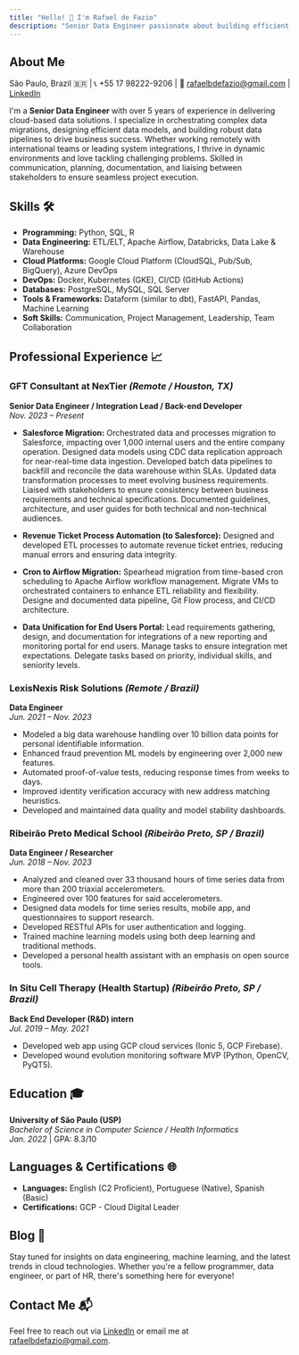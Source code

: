 ```yaml
---
title: "Hello! 👋 I'm Rafael de Fazio"
description: "Senior Data Engineer passionate about building efficient data solutions and driving business success."
---
```


## **About Me**

São Paulo, Brazil 🇧🇷 | 📞 +55 17 98222-9206 | 📧 [rafaelbdefazio@gmail.com](mailto:rafaelbdefazio@gmail.com) | [LinkedIn](https://linkedin.com/in/rafaelbdefazio)

I'm a **Senior Data Engineer** with over 5 years of experience in delivering cloud-based data solutions. I specialize in orchestrating complex data migrations, designing efficient data models, and building robust data pipelines to drive business success. Whether working remotely with international teams or leading system integrations, I thrive in dynamic environments and love tackling challenging problems. Skilled in communication, planning, documentation, and liaising between stakeholders to ensure seamless project execution.

## **Skills 🛠️**

- **Programming:** Python, SQL, R
- **Data Engineering:** ETL/ELT, Apache Airflow, Databricks, Data Lake & Warehouse
- **Cloud Platforms:** Google Cloud Platform (CloudSQL, Pub/Sub, BigQuery), Azure DevOps
- **DevOps:** Docker, Kubernetes (GKE), CI/CD (GitHub Actions)
- **Databases:** PostgreSQL, MySQL, SQL Server
- **Tools & Frameworks:** Dataform (similar to dbt), FastAPI, Pandas, Machine Learning
- **Soft Skills:** Communication, Project Management, Leadership, Team Collaboration

## **Professional Experience 📈**

### **GFT Consultant at NexTier** *(Remote / Houston, TX)*

**Senior Data Engineer / Integration Lead / Back-end Developer**  
*Nov. 2023 – Present*

- **Salesforce Migration:** Orchestrated data and processes migration to Salesforce, impacting over 1,000 internal users and the entire company operation. Designed data models using CDC data replication approach for near-real-time data ingestion. Developed batch data pipelines to backfill and reconcile the data warehouse within SLAs. Updated data transformation processes to meet evolving business requirements. Liaised with stakeholders to ensure consistency between business requirements and technical specifications. Documented guidelines, architecture, and user guides for both technical and non-technical audiences.

- **Revenue Ticket Process Automation (to Salesforce):** Designed and developed ETL processes to automate revenue ticket entries, reducing manual errors and ensuring data integrity.

- **Cron to Airflow Migration:** Spearhead migration from time-based cron scheduling to Apache Airflow workflow management. Migrate VMs to orchestrated containers to enhance ETL reliability and flexibility. Designe and documented data pipeline, Git Flow process, and CI/CD architecture.

- **Data Unification for End Users Portal:** Lead requirements gathering, design, and documentation for integrations of a new reporting and monitoring portal for end users. Manage tasks to ensure integration met expectations. Delegate tasks based on priority, individual skills, and seniority levels.

### **LexisNexis Risk Solutions** *(Remote / Brazil)*

**Data Engineer**  
*Jun. 2021 – Nov. 2023*

- Modeled a big data warehouse handling over 10 billion data points for personal identifiable information.
- Enhanced fraud prevention ML models by engineering over 2,000 new features.
- Automated proof-of-value tests, reducing response times from weeks to days.
- Improved identity verification accuracy with new address matching heuristics.
- Developed and maintained data quality and model stability dashboards.

### **Ribeirão Preto Medical School** *(Ribeirão Preto, SP / Brazil)*

**Data Engineer / Researcher**  
*Jun. 2018 – Nov. 2023*

- Analyzed and cleaned over 33 thousand hours of time series data from more than 200 triaxial accelerometers.
- Engineered over 100 features for said accelerometers.
- Designed data models for time series results, mobile app, and questionnaires to support research.
- Developed RESTful APIs for user authentication and logging.
- Trained machine learning models using both deep learning and traditional methods.
- Developed a personal health assistant with an emphasis on open source tools.

### **In Situ Cell Therapy (Health Startup)** *(Ribeirão Preto, SP / Brazil)*

**Back End Developer (R&D) intern**  
*Jul. 2019 – May. 2021*

- Developed web app using GCP cloud services (Ionic 5, GCP Firebase).
- Developed wound evolution monitoring software MVP (Python, OpenCV, PyQT5).

## **Education 🎓**

**University of São Paulo (USP)**  
*Bachelor of Science in Computer Science / Health Informatics*  
*Jan. 2022* | GPA: 8.3/10

## **Languages & Certifications 🌐**

- **Languages:** English (C2 Proficient), Portuguese (Native), Spanish (Basic)
- **Certifications:** GCP - Cloud Digital Leader

## **Blog 📝**

Stay tuned for insights on data engineering, machine learning, and the latest trends in cloud technologies. Whether you're a fellow programmer, data engineer, or part of HR, there's something here for everyone!

## **Contact Me 📬**

Feel free to reach out via [LinkedIn](https://linkedin.com/in/rafaelbdefazio) or email me at [rafaelbdefazio@gmail.com](mailto:rafaelbdefazio@gmail.com).
